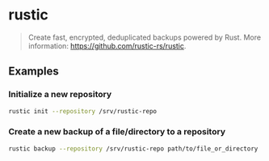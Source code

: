 # rustic

> Create fast, encrypted, deduplicated backups powered by Rust. More information: <https://github.com/rustic-rs/rustic>.

## Examples

### Initialize a new repository

```bash
rustic init --repository /srv/rustic-repo
```

### Create a new backup of a file/directory to a repository

```bash
rustic backup --repository /srv/rustic-repo path/to/file_or_directory
```
